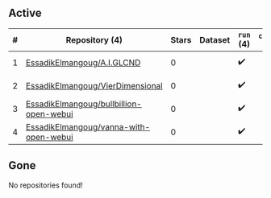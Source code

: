 ## Active
| # | Repository (4) | Stars | Dataset | `run` (4) | `containers-run` | Last Modified |
| --- | --- | --- | --- | --- | --- | --- |
| 1 | [EssadikElmangoug/A.I.GLCND](https://github.com/EssadikElmangoug/A.I.GLCND) | 0 |  | :heavy_check_mark: |  | 2025-04-21 10:39:04+00:00 |
| 2 | [EssadikElmangoug/VierDimensional](https://github.com/EssadikElmangoug/VierDimensional) | 0 |  | :heavy_check_mark: |  | 2025-04-21 09:56:17+00:00 |
| 3 | [EssadikElmangoug/bullbillion-open-webui](https://github.com/EssadikElmangoug/bullbillion-open-webui) | 0 |  | :heavy_check_mark: |  | 2025-03-10 12:31:02+00:00 |
| 4 | [EssadikElmangoug/vanna-with-open-webui](https://github.com/EssadikElmangoug/vanna-with-open-webui) | 0 |  | :heavy_check_mark: |  | 2025-04-01 12:08:13+00:00 |

## Gone
No repositories found!
